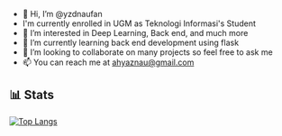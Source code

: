 - 👋 Hi, I’m @yzdnaufan 
- I'm currently enrolled in UGM as Teknologi Informasi's Student
- 👀 I’m interested in Deep Learning, Back end, and much more
- 🌱 I’m currently learning back end development using flask
- 💞️ I’m looking to collaborate on many projects so feel free to ask me
- 📫 You can reach me at ahyaznau@gmail.com

<!---
yzdnaufan/yzdnaufan is a ✨ special ✨ repository because its `README.md` (this file) appears on your GitHub profile.
You can click the Preview link to take a look at your changes.
--->


## 📊 Stats

[![Top Langs](https://github-readme-stats.vercel.app/api/top-langs/?username=yzdnaufan&hide=Procfile&layout=compact&theme=github_dark&hide_border=true)](https://github.com/yzdnaufan)
